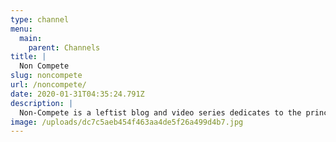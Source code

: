 ```yaml
---
type: channel
menu:
  main:
    parent: Channels
title: |
  Non Compete
slug: noncompete
url: /noncompete/
date: 2020-01-31T04:35:24.791Z
description: |
  Non-Compete is a leftist blog and video series dedicates to the principles of intersectionalist liberation, anarchism, communism, and puppet shows.
image: /uploads/dc7c5aeb454f463aa4de5f26a499d4b7.jpg
---
```

